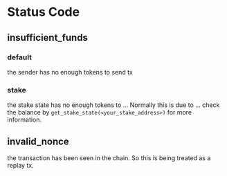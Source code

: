 # Status Code

## insufficient_funds

### default

the sender has no enough tokens to send tx

### stake

the stake state has no enough tokens to ...
Normally this is due to ...
check the balance by `get_stake_state(<your_stake_address>)` for more information.


## invalid_nonce

the transaction has been seen in the chain. So this is being treated as a replay tx.

